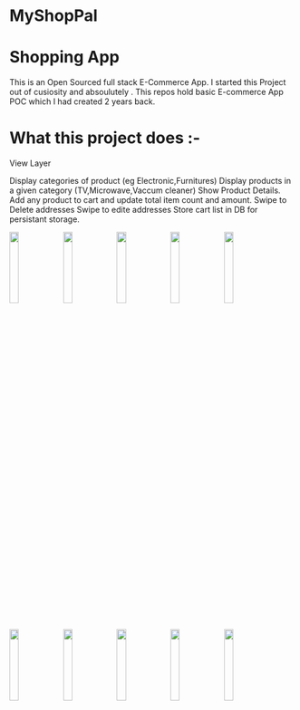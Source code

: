 # MyShopPal

# Shopping App

This is an Open Sourced full stack E-Commerce App. I started this Project out of cusiosity and absoulutely .
This repos hold basic E-commerce App POC which I had created 2 years back. 

# What this project does :-

View Layer

Display categories of product (eg Electronic,Furnitures)
Display products in a given category (TV,Microwave,Vaccum cleaner)
Show Product Details.
Add any product to cart and update total item count and amount.
Swipe to Delete addresses
Swipe to edite addresses
Store cart list in DB for persistant storage.

<img src="https://user-images.githubusercontent.com/69719956/107774260-6f291100-6d47-11eb-8681-575444d36bff.jpg" width="18%"></img> <img src="https://user-images.githubusercontent.com/69719956/107774268-73edc500-6d47-11eb-87b3-bb1612ac42f7.jpg" width="18%"></img> <img src="https://user-images.githubusercontent.com/69719956/107774278-76e8b580-6d47-11eb-9a3c-57e2115426d3.jpg" width="18%"></img> <img src="https://user-images.githubusercontent.com/69719956/107774294-7c460000-6d47-11eb-89ff-bd889e33730c.jpg" width="18%"></img> <img src="https://user-images.githubusercontent.com/69719956/107774301-7ea85a00-6d47-11eb-8656-5951b813c8a5.jpg" width="18%"></img> <img src="https://user-images.githubusercontent.com/69719956/107774315-836d0e00-6d47-11eb-9739-ab3877e7aa39.jpg" width="18%"></img> <img src="https://user-images.githubusercontent.com/69719956/107774363-9089fd00-6d47-11eb-84c8-7fd8fd8b8239.jpg" width="18%"></img> <img src="https://user-images.githubusercontent.com/69719956/107774376-9384ed80-6d47-11eb-9db9-3add3fa1f9ff.jpg" width="18%"></img> <img src="https://user-images.githubusercontent.com/69719956/107774389-97187480-6d47-11eb-81f9-25dedefd63c6.jpg" width="18%"></img> <img src="https://user-images.githubusercontent.com/69719956/107774398-9aabfb80-6d47-11eb-958c-67e2c690bf3a.jpg" width="18%"></img> 

